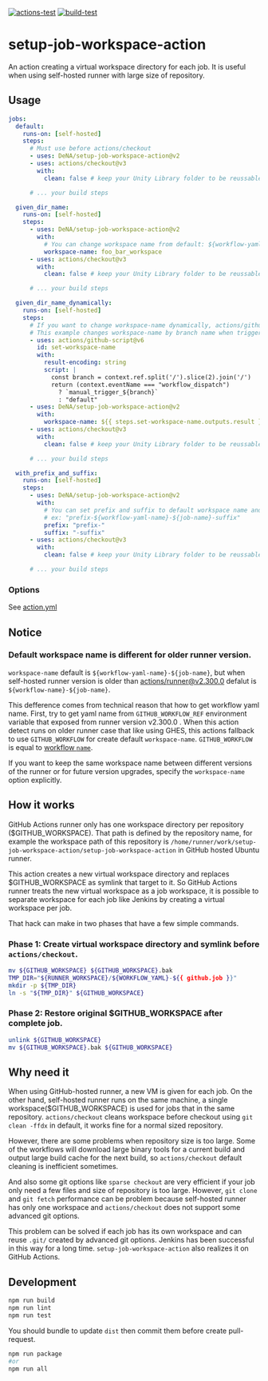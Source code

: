 [![actions-test](https://github.com/DeNA/setup-job-workspace-action/actions/workflows/actions-test.yml/badge.svg)](https://github.com/DeNA/setup-job-workspace-action/actions/workflows/actions-test.yml)
[![build-test](https://github.com/DeNA/setup-job-workspace-action/actions/workflows/test.yml/badge.svg)](https://github.com/DeNA/setup-job-workspace-action/actions/workflows/test.yml)

# setup-job-workspace-action
An action creating a virtual workspace directory for each job. It is useful when using self-hosted runner with large size of repository.

## Usage
```yaml
jobs:
  default:
    runs-on: [self-hosted]
    steps:
      # Must use before actions/checkout
      - uses: DeNA/setup-job-workspace-action@v2
      - uses: actions/checkout@v3
        with:
          clean: false # keep your Unity Library folder to be reussable

      # ... your build steps

  given_dir_name:
    runs-on: [self-hosted]
    steps:
      - uses: DeNA/setup-job-workspace-action@v2
        with:
          # You can change workspace name from default: ${workflow-yaml-name}-${job-name}
          workspace-name: foo_bar_workspace
      - uses: actions/checkout@v3
        with:
          clean: false # keep your Unity Library folder to be reussable

      # ... your build steps

  given_dir_name_dynamically:
    runs-on: [self-hosted]
    steps:
      # If you want to change workspace-name dynamically, actions/github-script or run bash script is useful.
      # This example changes workspace-name by branch name when triggered by "workflow_dispatch".
      - uses: actions/github-script@v6
        id: set-workspace-name
        with:
          result-encoding: string
          script: |
            const branch = context.ref.split('/').slice(2).join('/')
            return (context.eventName === "workflow_dispatch")
              ? `manual_trigger_${branch}`
              : "default"
      - uses: DeNA/setup-job-workspace-action@v2
        with:
          workspace-name: ${{ steps.set-workspace-name.outputs.result }}
      - uses: actions/checkout@v3
        with:
          clean: false # keep your Unity Library folder to be reussable

      # ... your build steps

  with_prefix_and_suffix:
    runs-on: [self-hosted]
    steps:
      - uses: DeNA/setup-job-workspace-action@v2
        with:
          # You can set prefix and suffix to default workspace name and also `workspace-name`.
          # ex: "prefix-${workflow-yaml-name}-${job-name}-suffix"
          prefix: "prefix-"
          suffix: "-suffix"
      - uses: actions/checkout@v3
        with:
          clean: false # keep your Unity Library folder to be reussable

      # ... your build steps
```

### Options
See [action.yml](./action.yml)

## Notice
### Default workspace name is different for older runner version.
`workspace-name` default is `${workflow-yaml-name}-${job-name}`, but when self-hosted runner version is older than [actions/runner@v2.300.0](https://github.com/actions/runner/releases/tag/v2.300.0) defalut is `${workflow-name}-${job-name}`.

This defference comes from technical reason that how to get workflow yaml name. First, try to get yaml name from `GITHUB_WORKFLOW_REF` environment variable that exposed from runner version v2.300.0
. When this action detect runs on older runner case that like using GHES, this actions fallback to use `GITHUB_WORKFLOW` for create default `workspace-name`. `GITHUB_WORKFLOW` is equal to [workflow `name`](https://docs.github.com/en/actions/using-workflows/workflow-syntax-for-github-actions#name).

If you want to keep the same workspace name between different versions of the runner or for future version upgrades, specify the `workspace-name` option explicitly.

## How it works
GitHub Actions runner only has one workspace directory per repository ($GITHUB_WORKSPACE). That path is defined by the repository name, for example the workspace path of this repository is `/home/runner/work/setup-job-workspace-action/setup-job-workspace-action` in GitHub hosted Ubuntu runner.

This action creates a new virtual workspace directory and replaces $GITHUB_WORKSPACE as symlink that target to it. So GitHub Actions runner treats the new virtual workspace as a job workspace, it is possible to separate workspace for each job like Jenkins by creating a virtual workspace per job.

That hack can make in two phases that have a few simple commands.

### Phase 1: Create virtual workspace directory and symlink before `actions/checkout`.

```bash
mv ${GITHUB_WORKSPACE} ${GITHUB_WORKSPACE}.bak
TMP_DIR="${RUNNER_WORKSPACE}/${WORKFLOW_YAML}-${{ github.job }}"
mkdir -p ${TMP_DIR}
ln -s "${TMP_DIR}" ${GITHUB_WORKSPACE}
```

### Phase 2: Restore original $GITHUB_WORKSPACE after complete job.

```bash
unlink ${GITHUB_WORKSPACE}
mv ${GITHUB_WORKSPACE}.bak ${GITHUB_WORKSPACE}
```

## Why need it
When using GitHub-hosted runner, a new VM is given for each job. On the other hand, self-hosted runner runs on the same machine, a single workspace($GITHUB_WORKSPACE) is used for jobs that in the same repository. `actions/checkout` cleans workspace before checkout using `git clean -ffdx` in default, it works fine for a normal sized repository.

However, there are some problems when repository size is too large. Some of the workflows will download large binary tools for a current build and output large build cache for the next build, so `actions/checkout` default cleaning is inefficient sometimes.

And also some git options like `sparse checkout` are very efficient if your job only need a few files and size of repository is too large. However, `git clone` and `git fetch` performance can be problem because self-hosted runner has only one workspace and `actions/checkout` does not support some advanced git options.

This problem can be solved if each job has its own workspace and can reuse `.git/` created by advanced git options. Jenkins has been successful in this way for a long time. `setup-job-workspace-action` also realizes it on GitHub Actions.

## Development
```bash
npm run build
npm run lint
npm run test
```

You should bundle to update `dist` then commit them before create pull-request.

```bash
npm run package
#or
npm run all
```
